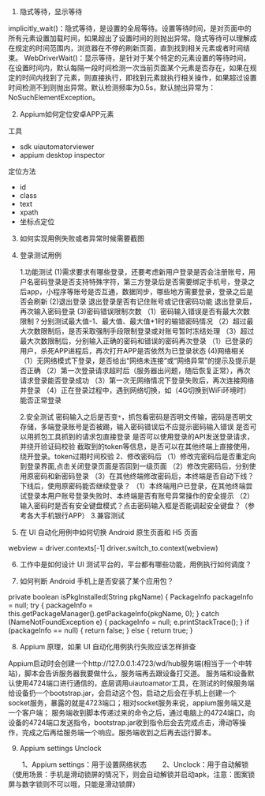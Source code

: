 1. 隐式等待，显示等待

implicitly_wait()：隐式等待，是设置的全局等待。设置等待时间，是对页面中的所有元素设置加载时间，如果超出了设置时间的则抛出异常。隐式等待可以理解成在规定的时间范围内，浏览器在不停的刷新页面，直到找到相关元素或者时间结束。
WebDriverWait()：显示等待，是针对于某个特定的元素设置的等待时间，在设置时间内，默认每隔一段时间检测一次当前页面某个元素是否存在，如果在规定的时间内找到了元素，则直接执行，即找到元素就执行相关操作，如果超过设置时间检测不到则抛出异常。默认检测频率为0.5s，默认抛出异常为：NoSuchElementException。

2. Appium如何定位安卓APP元素

工具
- sdk uiautomatorviewer
- appium desktop inspector

定位方法

- id
- class
- text
- xpath
- 坐标点定位

3. 如何实现用例失败或者异常时候需要截图



4. 登录测试用例

	1.功能测试
	(1)需求要求有哪些登录，还要考虑新用户登录是否会注册账号，用户名密码登录是否支持特殊字符，第三方登录后是否需要绑定手机号，登录之后app，小程序等账号是否互通，数据同步，哪些地方需要登录，登录之后是否会刷新
	(2)退出登录
	退出登录是否有记住账号或记住密码功能
	退出登录后，再次输入密码登录
	(3)密码错误限制次数
	（1）密码输入错误是否有最大次数限制？分别测试最大值-1、最大值、最大值+1时的输错密码情况
	（2）超过最大次数限制后，是否采取强制手段限制登录或对账号暂时冻结处理
	（3）超过最大次数限制后，分别输入正确的密码和错误的密码再次登录
	（1）已登录的用户，杀死APP进程后，再次打开APP是否依然为已登录状态
	(4)网络相关
	（1）无网络模式下登录，是否给出“网络未连接”或“网络异常”的提示及提示是否正确
	（2）第一次登录请求超时后（服务器出问题，随后恢复正常），再次请求登录能否登录成功
	（3）第一次无网络情况下登录失败后，再次连接网络并登录
	（4）正在登录过程中，遇到网络切换，如（4G切换到WiFi环境时）能否正常登录

	2.安全测试
	密码输入之后是否变`*`，抓包看密码是否明文传输，密码是否明文存储，多端登录账号是否被踢，输入密码错误后不应提示密码输入错误
	是否可以用抓包工具抓到的请求包直接登录
	是否可以使用登录的API发送登录请求，并绕开验证码校验
	截取到的token等信息，是否可以在其他终端上直接使用，绕开登录。token过期时间校验
	2、修改密码后
	（1）修改完密码后是否重定向到登录界面,点击关闭登录页面是否回到一级页面
	（2）修改完密码后，分别使用原密码和新密码登录
	（3）在其他终端修改密码后，本终端是否自动下线？下线后，使用原密码能否继续登录？
	（1）本终端用户已登录，在其他终端尝试登录本用户账号登录失败时、本终端是否有账号异常操作的安全提示
	（2）输入密码时是否有安全键盘模式？点击密码输入框是否能调起安全键盘？（参考各大手机银行APP）
	3.兼容测试



5. 在 UI 自动化用例中如何切换 Android 原生页面和 H5 页面

webview = driver.contexts[-1]
driver.switch_to.context(webview)

6. 工作中是如何设计 UI 测试平台的，平台都有哪些功能，用例执行如何调度？

7. 如何判断 Android 手机上是否安装了某个应用包？

private boolean isPkgInstalled(String pkgName) {
PackageInfo packageInfo = null;
try {
    packageInfo = this.getPackageManager().getPackageInfo(pkgName, 0);
} catch (NameNotFoundException e) {
    packageInfo = null;
    e.printStackTrace();
}
if (packageInfo == null) {
    return false;
} else {
    return true;
}

8. Appium 原理，如果 UI 自动化用例执行失败应该怎样排查

Appium启动时会创建一个http://127.0.0.1:4723/wd/hub服务端(相当于一个中转站)，脚本会告诉服务器我要做什么，服务端再去跟设备打交道。
服务端和设备默认使用4724端口进行通信的，底层调用uiautoamator工具，在测试的时候服务端给设备扔一个bootstrap.jar，会启动这个包，启动之后会在手机上创建一个socket服务，暴露的就是4723端口；相对socket服务来说，appium服务端又是一个客户端；
服务端收到脚本传递过来的命令之后，通过电脑上的4724端口，向设备的4724端口发送指令，bootstrap.jar收到指令后会去完成点击，滑动等操作，完成之后再给服务端一个响应。服务端收到之后再去运行脚本。

9. Appium settings Unclock

　　1、Appium settings：用于设置网络状态
　　2、Unclock：用于自动解锁（使用场景：手机是滑动锁屏的情况下，则会自动解锁并启动apk，注意：图案锁屏与数字锁则不可以哦，只能是滑动锁屏）

